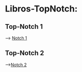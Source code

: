 # Libros-TopNotch:

## Top-Notch 1
--> [Notch 1](https://drive.google.com/file/d/14jyriUpjI1jkAFqYBFUEGv5IzA4EKUbI/view?usp=sharing "Notch 1")
<br>

## Top-Notch 2

-->[Notch 2](https://drive.google.com/file/d/15Vj-b2ClhZOrMyDEPcpOi7EHj133_ryN/view?usp=sharing "Notch 2")
